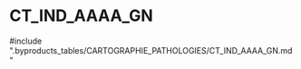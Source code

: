 # CT_IND_AAAA_GN

<!-- ATTENTION : Ne pas supprimer ou modifier la ligne ci-dessous -->
#include ".byproducts_tables/CARTOGRAPHIE_PATHOLOGIES/CT_IND_AAAA_GN.md"
<!-- ATTENTION : Ne pas supprimer ou modifier la ligne ci-dessus -->
